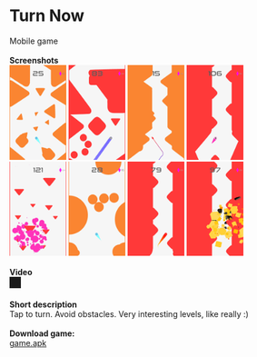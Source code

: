 # Turn Now
Mobile game <br ><br >
**Screenshots** <br >
<img src="1.png" width= "100">
<img src="2.png" width= "100">
<img src="3.png" width= "100">
<img src="4.png" width= "100">
<img src="5.png" width= "100">
<img src="6.png" width= "100">
<img src="7.png" width= "100">
<img src="8.png" width= "100">
<br ><br >
**Video**<br >
<a href="https://www.youtube.com/watch?v=XqpxK2gGRCE" target="_blank"><img src="https://img.youtube.com/vi/XqpxK2gGRCE/maxresdefault.jpg" 
alt="" width="400" border="10" /></a>
<br ><br >
**Short description**<br >
Tap to turn. Avoid obstacles. Very interesting levels, like really :)
<br ><br >
**Download game:**<br >
[game.apk](game.apk)
